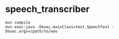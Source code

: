 # speech_transcriber
```
mvn compile
mvn exec:java -Dexec.mainClass=test.SpeechTest -Dexec.args=/path/to/wav
```
